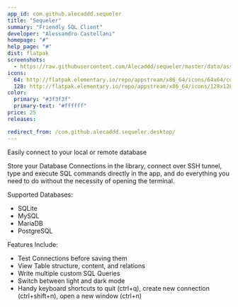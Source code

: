 ```yaml
---
app_id: com.github.alecaddd.sequeler
title: "Sequeler"
summary: "Friendly SQL Client"
developer: "Alessandro Castellani"
homepage: "#"
help_page: "#"
dist: flatpak
screenshots:
  - https://raw.githubusercontent.com/Alecaddd/sequeler/master/data/assets/screenshots/sequeler-screenshot.png
icons:
  64: http://flatpak.elementary.io/repo/appstream/x86_64/icons/64x64/com.github.alecaddd.sequeler.png
  128: http://flatpak.elementary.io/repo/appstream/x86_64/icons/128x128/com.github.alecaddd.sequeler.png
color:
  primary: "#3f3f3f"
  primary-text: "#ffffff"
price: 25
releases:

redirect_from: /com.github.alecaddd.sequeler.desktop/
---
```


<p>Easily connect to your local or remote database</p>
<p>Store your Database Connections in the library, connect over SSH tunnel, type and execute SQL commands directly in the app, and do everything you need to do without the necessity of opening the terminal.</p>
<p>Supported Databases:</p>
<ul>
<li>SQLite</li>
<li>MySQL</li>
<li>MariaDB</li>
<li>PostgreSQL</li>
</ul>
<p>Features Include:</p>
<ul>
<li>Test Connections before saving them</li>
<li>View Table structure, content, and relations</li>
<li>Write multiple custom SQL Queries</li>
<li>Switch between light and dark mode</li>
<li>Handy keyboard shortcuts to quit (ctrl+q), create new connection (ctrl+shift+n), open a new window (ctrl+n)</li>
</ul>